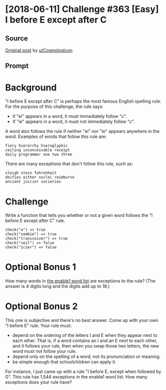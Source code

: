 # [2018-06-11] Challenge #363 [Easy] I before E except after C

## Source

[Original post](https://old.reddit.com/r/dailyprogrammer/comments/8q96da/20180611_challenge_363_easy_i_before_e_except/) by [u/Cosmologicon](https://old.reddit.com/user/Cosmologicon)

## Prompt

# Background

"I before E except after C" is perhaps the most famous English spelling rule. For the purpose of this challenge, the rule says:

* if "ei" appears in a word, it must immediately follow "c".
* If "ie" appears in a word, it must not immediately follow "c".

A word also follows the rule if neither "ei" nor "ie" appears anywhere in the word. Examples of words that follow this rule are:

    fiery hierarchy hieroglyphic
    ceiling inconceivable receipt
    daily programmer one two three

There are many exceptions that don't follow this rule, such as:

    sleigh stein fahrenheit
    deifies either nuclei reimburse
    ancient juicier societies

# Challenge

Write a function that tells you whether or not a given word follows the "I before E except after C" rule.

    check("a") => true
    check("zombie") => true
    check("transceiver") => true
    check("veil") => false
    check("icier") => false

# Optional Bonus 1

How many words in [the enable1 word list](https://norvig.com/ngrams/enable1.txt) are exceptions to the rule? (The answer is 4 digits long and the digits add up to 18.)

# Optional Bonus 2

This one is subjective and there's no best answer. Come up with your own "I before E" rule. Your rule must:

* depend on the ordering of the letters I and E when they appear next to each other. That is, if a word contains an I and an E next to each other, and it follows your rule, then when you swap those two letters, the new word must not follow your rule.
* depend only on the spelling of a word, not its pronunciation or meaning.
* be simple enough that schoolchildren can apply it.

For instance, I just came up with a rule "I before E, except when followed by G". This rule has 1,544 exceptions in the enable1 word list. How many exceptions does your rule have?
